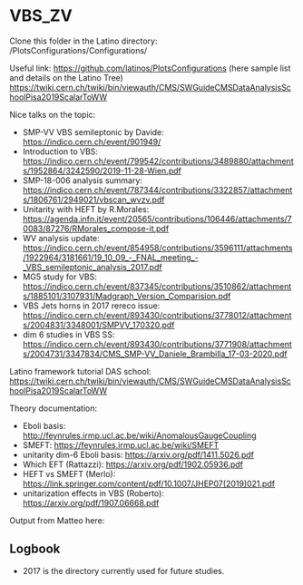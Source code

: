 # VBS_ZV

Clone this folder in the Latino directory: 
  /PlotsConfigurations/Configurations/

Useful link:
https://github.com/latinos/PlotsConfigurations (here sample list and details on the Latino Tree)
https://twiki.cern.ch/twiki/bin/viewauth/CMS/SWGuideCMSDataAnalysisSchoolPisa2019ScalarToWW

Nice talks on the topic:
- SMP-VV VBS semileptonic by Davide: 
https://indico.cern.ch/event/901949/
- Introduction to VBS:
https://indico.cern.ch/event/799542/contributions/3489880/attachments/1952864/3242590/2019-11-28-Wien.pdf
- SMP-18-006 analysis summary: https://indico.cern.ch/event/787344/contributions/3322857/attachments/1806761/2949021/vbscan_wvzv.pdf
- Unitarity with HEFT by R.Morales: https://agenda.infn.it/event/20565/contributions/106446/attachments/70083/87276/RMorales_compose-it.pdf 
- WV analysis update: https://indico.cern.ch/event/854958/contributions/3596111/attachments/1922964/3181661/19_10_09_-_FNAL_meeting_-_VBS_semileptonic_analysis_2017.pdf
- MG5 study for VBS: https://indico.cern.ch/event/837345/contributions/3510862/attachments/1885101/3107931/Madgraph_Version_Comparision.pdf
- VBS Jets horns in 2017 rereco issue:
https://indico.cern.ch/event/893430/contributions/3778012/attachments/2004831/3348001/SMPVV_170320.pdf
- dim 6 studies in VBS SS:
https://indico.cern.ch/event/893430/contributions/3771908/attachments/2004731/3347834/CMS_SMP-VV_Daniele_Brambilla_17-03-2020.pdf

Latino framework tutorial DAS school:
https://twiki.cern.ch/twiki/bin/viewauth/CMS/SWGuideCMSDataAnalysisSchoolPisa2019ScalarToWW

Theory documentation:
- Eboli basis: http://feynrules.irmp.ucl.ac.be/wiki/AnomalousGaugeCoupling 
- SMEFT: https://feynrules.irmp.ucl.ac.be/wiki/SMEFT
- unitarity dim-6 Eboli basis: https://arxiv.org/pdf/1411.5026.pdf
- Which EFT (Rattazzi): https://arxiv.org/pdf/1902.05936.pdf
- HEFT vs SMEFT (Merlo): https://link.springer.com/content/pdf/10.1007/JHEP07(2019)021.pdf
- unitarization effects in VBS (Roberto): https://arxiv.org/pdf/1907.06668.pdf

Output from Matteo here:



## Logbook 
- 2017 is the directory currently used for future studies.
